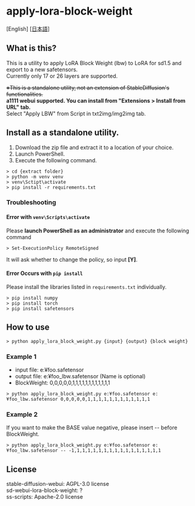 # apply-lora-block-weight
[English] [[日本語](./README_ja.md)]

## What is this?
This is a utility to apply LoRA Block Weight (lbw) to LoRA for sd1.5 and export to a new safetensors.  
Currently only 17 or 26 layers are supported.  

~~※This is a standalone utility, not an extension of StableDiffusion's functionalities.~~  
**a1111 webui supported. You can install from "Extensions > Install from URL" tab.**  
Select "Apply LBW" from Script in txt2img/img2img tab.

## Install as a standalone utility.
1. Download the zip file and extract it to a location of your choice.
2. Launch PowerShell.
3. Execute the following command.
```
> cd {extract folder}
> python -m venv venv
> venv\Sctipt\activate
> pip install -r requirements.txt
```
### Troubleshooting
#### Error with `venv\Scripts\activate`
Please **launch PowerShell as an administrator** and execute the following command
```
> Set-ExecutionPolicy RemoteSigned
```
It will ask whether to change the policy, so input **[Y]**.
#### Error Occurs with `pip install`
Please install the libraries listed in `requirements.txt` individually.
```
> pip install numpy
> pip install torch
> pip install safetensors
```

## How to use
```
> python apply_lora_block_weight.py {input} {output} {block weight}
```
### Example 1
- input file: e:¥foo.safetensor
- output file: e:¥foo_lbw.safetensor (Name is optional)
- BlockWeight: 0,0,0,0,0,1,1,1,1,1,1,1,1,1,1,1,1
```
> python apply_lora_block_weight.py e:¥foo.safetensor e:¥foo_lbw.safetensor 0,0,0,0,0,1,1,1,1,1,1,1,1,1,1,1,1
```
### Example 2
If you want to make the BASE value negative, please insert -- before BlockWeight.
```
> python apply_lora_block_weight.py e:¥foo.safetensor e:¥foo_lbw.safetensor -- -1,1,1,1,1,1,1,1,1,1,1,1,1,1,1,1,1
```
## License
stable-diffusion-webui: AGPL-3.0 license  
sd-webui-lora-block-weight: ?  
ss-scripts: Apache-2.0 license
